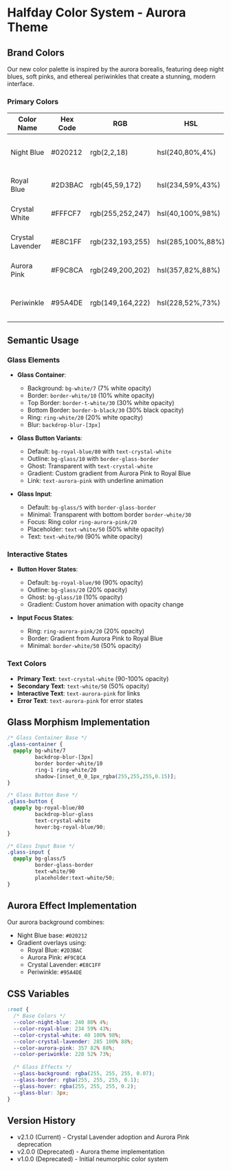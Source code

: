 # Halfday Color System - Aurora Theme

## Brand Colors

Our new color palette is inspired by the aurora borealis, featuring deep night blues, soft pinks, and ethereal periwinkles that create a stunning, modern interface.

### Primary Colors

| Color Name     | Hex Code | RGB           | HSL                 | Usage                                        |
|---------------|----------|---------------|---------------------|----------------------------------------------|
| Night Blue    | #020212  | rgb(2,2,18)   | hsl(240,80%,4%)    | Primary background, dark elements            |
| Royal Blue    | #2D3BAC  | rgb(45,59,172)| hsl(234,59%,43%)   | Primary button backgrounds                   |
| Crystal White | #FFFCF7  | rgb(255,252,247)| hsl(40,100%,98%)  | Text, borders, glass effects                |
| Crystal Lavender | #E8C1FF | rgb(232,193,255)| hsl(285,100%,88%) | Interactive highlights, gradients           |
| Aurora Pink   | #F9C8CA  | rgb(249,200,202)| hsl(357,82%,88%)  | Gradient accents, focus states              |
| Periwinkle    | #95A4DE  | rgb(149,164,222)| hsl(228,52%,73%)  | Secondary elements, gradient transitions     |

## Semantic Usage

### Glass Elements
- **Glass Container**:
  - Background: `bg-white/7` (7% white opacity)
  - Border: `border-white/10` (10% white opacity)
  - Top Border: `border-t-white/30` (30% white opacity)
  - Bottom Border: `border-b-black/30` (30% black opacity)
  - Ring: `ring-white/20` (20% white opacity)
  - Blur: `backdrop-blur-[3px]`

- **Glass Button Variants**:
  - Default: `bg-royal-blue/80` with `text-crystal-white`
  - Outline: `bg-glass/10` with `border-glass-border`
  - Ghost: Transparent with `text-crystal-white`
  - Gradient: Custom gradient from Aurora Pink to Royal Blue
  - Link: `text-aurora-pink` with underline animation

- **Glass Input**:
  - Default: `bg-glass/5` with `border-glass-border`
  - Minimal: Transparent with bottom border `border-white/30`
  - Focus: Ring color `ring-aurora-pink/20`
  - Placeholder: `text-white/50` (50% white opacity)
  - Text: `text-white/90` (90% white opacity)

### Interactive States
- **Button Hover States**:
  - Default: `bg-royal-blue/90` (90% opacity)
  - Outline: `bg-glass/20` (20% opacity)
  - Ghost: `bg-glass/10` (10% opacity)
  - Gradient: Custom hover animation with opacity change

- **Input Focus States**:
  - Ring: `ring-aurora-pink/20` (20% opacity)
  - Border: Gradient from Aurora Pink to Royal Blue
  - Minimal: `border-white/50` (50% opacity)

### Text Colors
- **Primary Text**: `text-crystal-white` (90-100% opacity)
- **Secondary Text**: `text-white/50` (50% opacity)
- **Interactive Text**: `text-aurora-pink` for links
- **Error Text**: `text-aurora-pink` for error states

## Glass Morphism Implementation

```css
/* Glass Container Base */
.glass-container {
  @apply bg-white/7
         backdrop-blur-[3px]
         border border-white/10
         ring-1 ring-white/20
         shadow-[inset_0_0_1px_rgba(255,255,255,0.15)];
}

/* Glass Button Base */
.glass-button {
  @apply bg-royal-blue/80
         backdrop-blur-glass
         text-crystal-white
         hover:bg-royal-blue/90;
}

/* Glass Input Base */
.glass-input {
  @apply bg-glass/5
         border-glass-border
         text-white/90
         placeholder:text-white/50;
}
```

## Aurora Effect Implementation

Our aurora background combines:
- Night Blue base: `#020212`
- Gradient overlays using:
  - Royal Blue: `#2D3BAC`
  - Aurora Pink: `#F9C8CA`
  - Crystal Lavender: `#E8C1FF`
  - Periwinkle: `#95A4DE`

## CSS Variables

```css
:root {
  /* Base Colors */
  --color-night-blue: 240 80% 4%;
  --color-royal-blue: 234 59% 43%;
  --color-crystal-white: 40 100% 98%;
  --color-crystal-lavender: 285 100% 88%;
  --color-aurora-pink: 357 82% 88%;
  --color-periwinkle: 228 52% 73%;
  
  /* Glass Effects */
  --glass-background: rgba(255, 255, 255, 0.07);
  --glass-border: rgba(255, 255, 255, 0.1);
  --glass-hover: rgba(255, 255, 255, 0.2);
  --glass-blur: 3px;
}
```

## Version History

- v2.1.0 (Current) - Crystal Lavender adoption and Aurora Pink deprecation
- v2.0.0 (Deprecated) - Aurora theme implementation
- v1.0.0 (Deprecated) - Initial neumorphic color system
